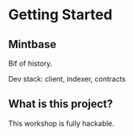 # Getting Started

## Mintbase

Bif of history.

Dev stack: client, indexer, contracts

## What is this project?

This workshop is fully hackable. 